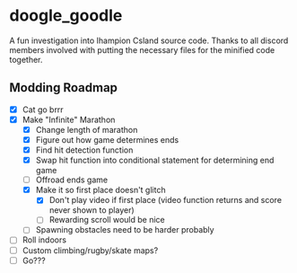 # doogle_goodle
A fun investigation into Ihampion Csland source code.
Thanks to all discord members involved with putting the necessary files for the minified code together.

## Modding Roadmap
- [x] Cat go brrr 
- [x] Make "Infinite" Marathon
  - [x] Change length of marathon
  - [x] Figure out how game determines ends
  - [x] Find hit detection function
  - [x] Swap hit function into conditional statement for determining end game
  - [ ] Offroad ends game
  - [x] Make it so first place doesn't glitch
    - [x] Don't play video if first place (video function returns and score never shown to player)
    - [ ] Rewarding scroll would be nice
  - [ ] Spawning obstacles need to be harder probably
- [ ] Roll indoors
- [ ] Custom climbing/rugby/skate maps?
- [ ] Go???
